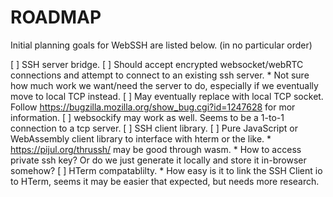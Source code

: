 # ROADMAP 

Initial planning goals for WebSSH are listed below. (in no particular order)

[ ] SSH server bridge. 
    [ ] Should accept encrypted websocket/webRTC connections and attempt to connect to an existing ssh server.
     *  Not sure how much work we want/need the server to do, especially if we eventually move to local TCP instead.
    [ ] May eventually replace with local TCP socket.  Follow https://bugzilla.mozilla.org/show_bug.cgi?id=1247628 for mor information.
    [ ] websockify may work as well.  Seems to be a 1-to-1 connection to a tcp server.
[ ] SSH client library.
    [ ] Pure JavaScript or WebAssembly client library to interface with hterm or the like.
     *  https://pijul.org/thrussh/ may be good through wasm.
     *  How to access private ssh key? Or do we just generate it locally and store it in-browser somehow?
[ ] HTerm compatablilty.
     *  How easy is it to link the SSH Client io to HTerm, seems it may be easier that expected, but needs more research.

